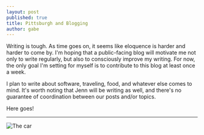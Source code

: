 ```yaml
---
layout: post
published: true
title: Pittsburgh and Blogging
author: gabe
---
```


Writing is tough. As time goes on, it seems like eloquence is harder and harder to come by.
I'm hoping that a public-facing blog will motivate me not only to write regularly, but also to consciously improve my writing.
For now, the only goal I'm setting for myself is to contribute to this blog at least once a week.

I plan to write about software, traveling, food, and whatever else comes to mind.
It's worth noting that Jenn will be writing as well, and there's no guarantee of coordination between our posts and/or topics.

Here goes!

---

![The car](/assets/gabe_face.jpg "A wrench in the plan")

